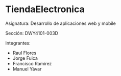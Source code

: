 # TiendaElectronica
Asignatura: Desarrollo de aplicaciones web y mobile

Sección: DWY4101-003D

Integrantes:

* Raul Flores
* Jorge Fuica
* Francisco Ramírez
* Manuel Yávar
